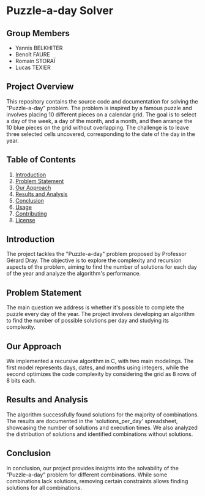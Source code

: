 # Puzzle-a-day Solver

## Group Members
- Yannis BELKHITER
- Benoît FAURE
- Romain STORAÏ
- Lucas TEXIER

## Project Overview
This repository contains the source code and documentation for solving the "Puzzle-a-day" problem. The problem is inspired by a famous puzzle and involves placing 10 different pieces on a calendar grid. The goal is to select a day of the week, a day of the month, and a month, and then arrange the 10 blue pieces on the grid without overlapping. The challenge is to leave three selected cells uncovered, corresponding to the date of the day in the year.

## Table of Contents
1. [Introduction](#introduction)
2. [Problem Statement](#problem-statement)
3. [Our Approach](#our-approach)
4. [Results and Analysis](#results-and-analysis)
5. [Conclusion](#conclusion)
6. [Usage](#usage)
7. [Contributing](#contributing)
8. [License](#license)

## Introduction
The project tackles the "Puzzle-a-day" problem proposed by Professor Gérard Dray. The objective is to explore the complexity and recursion aspects of the problem, aiming to find the number of solutions for each day of the year and analyze the algorithm's performance.

## Problem Statement
The main question we address is whether it's possible to complete the puzzle every day of the year. The project involves developing an algorithm to find the number of possible solutions per day and studying its complexity.

## Our Approach
We implemented a recursive algorithm in C, with two main modelings. The first model represents days, dates, and months using integers, while the second optimizes the code complexity by considering the grid as 8 rows of 8 bits each.

## Results and Analysis
The algorithm successfully found solutions for the majority of combinations. The results are documented in the 'solutions_per_day' spreadsheet, showcasing the number of solutions and execution times. We also analyzed the distribution of solutions and identified combinations without solutions.

## Conclusion
In conclusion, our project provides insights into the solvability of the "Puzzle-a-day" problem for different combinations. While some combinations lack solutions, removing certain constraints allows finding solutions for all combinations.
